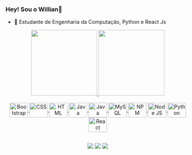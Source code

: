 ### Hey! Sou o Willian👋

- 🌱 Estudante de Engenharia da Computação, Python e React Js

<link rel="stylesheet" href="https://cdn.jsdelivr.net/gh/devicons/devicon@v2.14.0/devicon.min.css">
<div align="center">
  <a href="https://github.com/WillianGiacomelli">
  <img height="180em" src="https://github-readme-stats.vercel.app/api?username=WillianGiacomelli&show_icons=true&theme=gruvbox&include_all_commits=true&count_private=true"/>
  <img height="180em" src="https://github-readme-stats.vercel.app/api/top-langs/?username=WillianGiacomelli&layout=compact&langs_count=7&theme=gruvbox"/>
</div>
  <div style="display: inline_block" align="center"><br>  
<img align="center" height="40" width="50" title="Bootstrap" src="https://cdn.jsdelivr.net/gh/devicons/devicon/icons/bootstrap/bootstrap-plain.svg">
<img align="center" height="40" width="50" title="CSS" src="https://cdn.jsdelivr.net/gh/devicons/devicon/icons/css3/css3-plain.svg">
<img align="center" height="40" width="50" title="HTML" src="https://cdn.jsdelivr.net/gh/devicons/devicon/icons/html5/html5-plain.svg">
<img align="center" height="40" width="50" title="Java" src="https://cdn.jsdelivr.net/gh/devicons/devicon/icons/java/java-original.svg">
<img align="center" height="40" width="50" title="Java Script" src="https://cdn.jsdelivr.net/gh/devicons/devicon/icons/javascript/javascript-plain.svg">
<img align="center" height="40" width="50" title="MySQL" src="https://cdn.jsdelivr.net/gh/devicons/devicon/icons/mysql/mysql-plain.svg">
<img align="center" height="40" width="50" title="NPM" src="https://cdn.jsdelivr.net/gh/devicons/devicon/icons/npm/npm-original-wordmark.svg">
<img align="center" height="40" width="50" title="Node JS" src="https://cdn.jsdelivr.net/gh/devicons/devicon/icons/nodejs/nodejs-plain.svg">
<img align="center" height="40" width="50" title="Python" src="https://cdn.jsdelivr.net/gh/devicons/devicon/icons/python/python-original.svg">
<img align="center" height="40" width="50" title="React" src="https://cdn.jsdelivr.net/gh/devicons/devicon/icons/react/react-original.svg"> 
</div>
  
  ##
 
<div align="center"> 
  <a href="https://instagram.com/owillgiaco" target="_blank"><img src="https://img.shields.io/badge/-Instagram-%23E4405F?style=for-the-badge&logo=instagram&logoColor=white" target="_blank"></a>
  <a href = "mailto:willian2406@live.com.com"><img src="https://img.shields.io/badge/-Gmail-%23333?style=for-the-badge&logo=gmail&logoColor=white" target="_blank"></a>
  <a href="https://www.linkedin.com/in/willian-giacomelli-13167b151" target="_blank"><img src="https://img.shields.io/badge/-LinkedIn-%230077B5?style=for-the-badge&logo=linkedin&logoColor=white" target="_blank"></a> 
 
</div>

